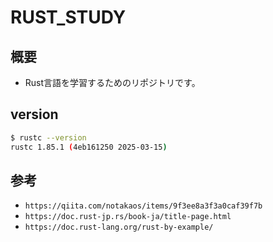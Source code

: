 # RUST_STUDY

## 概要

- Rust言語を学習するためのリポジトリです。

## version

```bash
$ rustc --version
rustc 1.85.1 (4eb161250 2025-03-15)
```

## 参考

- `https://qiita.com/notakaos/items/9f3ee8a3f3a0caf39f7b`
- `https://doc.rust-jp.rs/book-ja/title-page.html`
- `https://doc.rust-lang.org/rust-by-example/`

